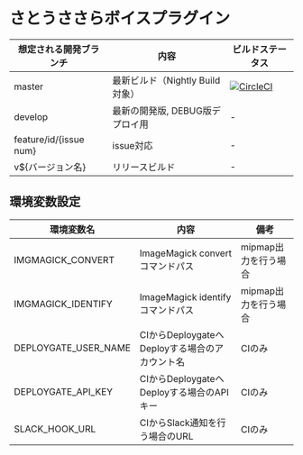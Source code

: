# さとうささらボイスプラグイン

| 想定される開発ブランチ | 内容 | ビルドステータス |
|---|---|---|
| master | 最新ビルド（Nightly Build対象） | [![CircleCI](https://circleci.com/gh/eaglesakura/android-app-template/tree/master.svg?style=svg)](https://circleci.com/gh/eaglesakura/android-app-template/tree/master) |
| develop | 最新の開発版, DEBUG版デプロイ用 | - |
| feature/id/{issue num} | issue対応 | - |
| v${バージョン名} | リリースビルド | - |

## 環境変数設定

| 環境変数名 | 内容 | 備考 |
|---|---|---|
| IMGMAGICK_CONVERT | ImageMagick convertコマンドパス | mipmap出力を行う場合 |
| IMGMAGICK_IDENTIFY | ImageMagick identifyコマンドパス | mipmap出力を行う場合 |
| DEPLOYGATE_USER_NAME | CIからDeploygateへDeployする場合のアカウント名 | CIのみ |
| DEPLOYGATE_API_KEY | CIからDeploygateへDeployする場合のAPIキー | CIのみ |
| SLACK_HOOK_URL | CIからSlack通知を行う場合のURL | CIのみ |
